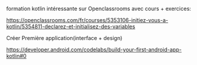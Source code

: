 formation kotlin intéressante sur Openclassrooms avec cours + exercices:

https://openclassrooms.com/fr/courses/5353106-initiez-vous-a-kotlin/5354811-declarez-et-initialisez-des-variables

Créer Première application(interface + design)

https://developer.android.com/codelabs/build-your-first-android-app-kotlin#0